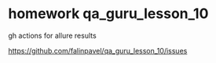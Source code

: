 # homework qa_guru_lesson_10
gh actions for allure results

https://github.com/falinpavel/qa_guru_lesson_10/issues
